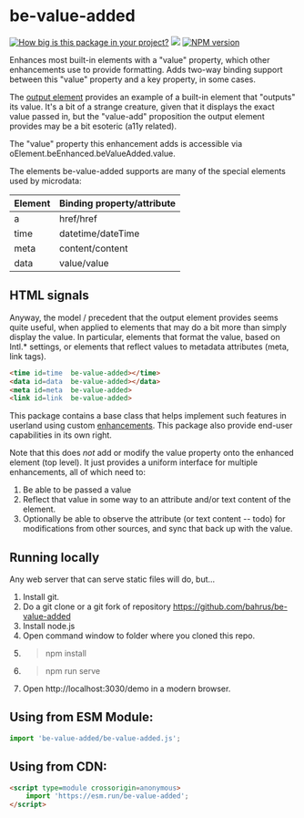 # be-value-added

[![How big is this package in your project?](https://img.shields.io/bundlephobia/minzip/be-value-added?style=for-the-badge)](https://bundlephobia.com/result?p=be-value-added)
<img src="http://img.badgesize.io/https://cdn.jsdelivr.net/npm/be-value-added?compression=gzip">
[![NPM version](https://badge.fury.io/js/be-value-added.png)](http://badge.fury.io/js/be-value-added)

Enhances most built-in elements with a "value" property, which other enhancements use to provide formatting.  Adds two-way binding support between this "value" property and a key property, in some cases.

The [output element](https://developer.mozilla.org/en-US/docs/Web/HTML/Element/output) provides an example of a built-in element that "outputs" its value.  It's a bit of a strange creature, given that it displays the exact value passed in, but the "value-add" proposition the output element provides may be a bit esoteric (a11y related).

The "value" property this enhancement adds is accessible via oElement.beEnhanced.beValueAdded.value.

The elements be-value-added supports are many of the special elements used by microdata:

| Element        | Binding property/attribute         
|----------------|------------------------------------|
| a              | href/href                          |
| time           | datetime/dateTime                  |
| meta           | content/content                    |
| data           | value/value                        |





## HTML signals

Anyway, the model / precedent that the output element provides seems quite useful, when applied to elements that may do a bit more than simply display the value.  In particular, elements that format the value, based on Intl.* settings, or elements that reflect values to metadata attributes (meta, link tags).

```html
<time id=time  be-value-added></time>
<data id=data  be-value-added></data>
<meta id=meta  be-value-added>
<link id=link  be-value-added>
```

This package contains a base class that helps implement such features in userland using custom [enhancements](https://github.com/bahrus/be-enhanced).  This package  also provide end-user capabilities in its own right.

Note that this does *not* add or modify the value property onto the enhanced element (top level).  It just provides a uniform interface for multiple enhancements, all of which need to:

1.  Be able to be passed a value
2.  Reflect that value in some way to an attribute and/or text content of the element.
3.  Optionally be able to observe the attribute (or text content -- todo) for modifications from other sources, and sync that back up with the value.

## Running locally

Any web server that can serve static files will do, but...

1.  Install git.
2.  Do a git clone or a git fork of repository https://github.com/bahrus/be-value-added
3.  Install node.js
4.  Open command window to folder where you cloned this repo.
5.  > npm install
6.  > npm run serve
7.  Open http://localhost:3030/demo in a modern browser.

## Using from ESM Module:

```JavaScript
import 'be-value-added/be-value-added.js';
```

## Using from CDN:

```html
<script type=module crossorigin=anonymous>
    import 'https://esm.run/be-value-added';
</script>
```



